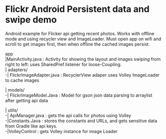 # Flickr Android Persistent data and swipe demo
Android example for Flicker api getting recent photos. Works with offline mode and using recycler view and ImageLoader.
Must open app on wifi and scroll to get images first, then when offline the cached images persist.

 app<br />
  |MainActivity.java : Activity for showing the layout and images swiping from right to left: uses SharedPref listener for loose-Coupling.<br />
  | adapters/<br />
        -| FlickrImageAdapter.java : RecyclerView adaper uses Volley ImageLoader to cache images<br />
  
  | models/<br />
        -| FlickrImageModel.Java : Model for gson json data parsing to arraylist after getting api data<br />

  | utils/<br />
        -| ApiManager.java : gets the api calls for photos using Volley<br />
        -|Constants.Java : stores the constants and URLs, and gets sensitive data from Gradle like api keys.<br />
        -|VolleyControl : gets Volley instance for image Loader <br />
        